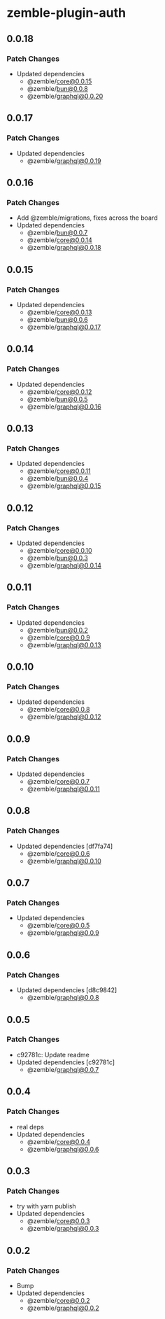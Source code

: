 # zemble-plugin-auth

## 0.0.18

### Patch Changes

- Updated dependencies
  - @zemble/core@0.0.15
  - @zemble/bun@0.0.8
  - @zemble/graphql@0.0.20

## 0.0.17

### Patch Changes

- Updated dependencies
  - @zemble/graphql@0.0.19

## 0.0.16

### Patch Changes

- Add @zemble/migrations, fixes across the board
- Updated dependencies
  - @zemble/bun@0.0.7
  - @zemble/core@0.0.14
  - @zemble/graphql@0.0.18

## 0.0.15

### Patch Changes

- Updated dependencies
  - @zemble/core@0.0.13
  - @zemble/bun@0.0.6
  - @zemble/graphql@0.0.17

## 0.0.14

### Patch Changes

- Updated dependencies
  - @zemble/core@0.0.12
  - @zemble/bun@0.0.5
  - @zemble/graphql@0.0.16

## 0.0.13

### Patch Changes

- Updated dependencies
  - @zemble/core@0.0.11
  - @zemble/bun@0.0.4
  - @zemble/graphql@0.0.15

## 0.0.12

### Patch Changes

- Updated dependencies
  - @zemble/core@0.0.10
  - @zemble/bun@0.0.3
  - @zemble/graphql@0.0.14

## 0.0.11

### Patch Changes

- Updated dependencies
  - @zemble/bun@0.0.2
  - @zemble/core@0.0.9
  - @zemble/graphql@0.0.13

## 0.0.10

### Patch Changes

- Updated dependencies
  - @zemble/core@0.0.8
  - @zemble/graphql@0.0.12

## 0.0.9

### Patch Changes

- Updated dependencies
  - @zemble/core@0.0.7
  - @zemble/graphql@0.0.11

## 0.0.8

### Patch Changes

- Updated dependencies [df7fa74]
  - @zemble/core@0.0.6
  - @zemble/graphql@0.0.10

## 0.0.7

### Patch Changes

- Updated dependencies
  - @zemble/core@0.0.5
  - @zemble/graphql@0.0.9

## 0.0.6

### Patch Changes

- Updated dependencies [d8c9842]
  - @zemble/graphql@0.0.8

## 0.0.5

### Patch Changes

- c92781c: Update readme
- Updated dependencies [c92781c]
  - @zemble/graphql@0.0.7

## 0.0.4

### Patch Changes

- real deps
- Updated dependencies
  - @zemble/core@0.0.4
  - @zemble/graphql@0.0.6

## 0.0.3

### Patch Changes

- try with yarn publish
- Updated dependencies
  - @zemble/core@0.0.3
  - @zemble/graphql@0.0.3

## 0.0.2

### Patch Changes

- Bump
- Updated dependencies
  - @zemble/core@0.0.2
  - @zemble/graphql@0.0.2
